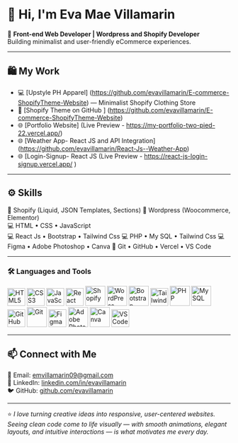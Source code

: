 # 👋 Hi, I'm Eva Mae Villamarin

🎨 **Front-end Web Developer | Wordpress and Shopify Developer**  
Building minimalist and user-friendly eCommerce experiences.

---

## 🛍️ My Work
- 💻 [Upstyle PH Apparel] (https://github.com/evavillamarin/E-commerce-ShopifyTheme-Website) — Minimalist Shopify Clothing Store  
- 🧩 [Shopify Theme on GitHub ] (https://github.com/evavillamarin/E-commerce-ShopifyTheme-Website) 
- 🌐 [Portfolio Website]  (Live Preview - https://my-portfolio-two-pied-22.vercel.app/)
- 🌐 [Weather App- React JS and API Integration] (https://github.com/evavillamarin/React-Js--Weather-App)
- 🌐 [Login-Signup- React JS (Live Preview - https://react-js-login-signup.vercel.app/ )


---

## ⚙️ Skills
💠 Shopify (Liquid, JSON Templates, Sections) 
💠 Wordpress (Woocommerce, Elementor)  
💻 HTML • CSS • JavaScript  
💻 React Js  • Bootstrap • Tailwind Css
💻 PHP  • My SQL • Tailwind Css
💻 Figma • Adobe Photoshop • Canva
🧰 Git • GitHub • Vercel • VS Code

---
### 🛠️ Languages and Tools

<p align="left">
  <img src="https://cdn.jsdelivr.net/gh/devicons/devicon/icons/html5/html5-original.svg" width="40" height="40" alt="HTML5" />
  <img src="https://cdn.jsdelivr.net/gh/devicons/devicon/icons/css3/css3-original.svg" width="40" height="40" alt="CSS3" />
  <img src="https://cdn.jsdelivr.net/gh/devicons/devicon/icons/javascript/javascript-original.svg" width="40" height="40" alt="JavaScript" />
  <img src="https://cdn.jsdelivr.net/gh/devicons/devicon/icons/react/react-original.svg" width="40" height="40" alt="React" />
  <img src="https://cdn.jsdelivr.net/gh/devicons/devicon/icons/shopify/shopify-original.svg" width="45" height="45" alt="Shopify" />
  <img src="https://cdn.jsdelivr.net/gh/devicons/devicon/icons/wordpress/wordpress-original.svg" width="45" height="45" alt="WordPress" />
  <img src="https://cdn.jsdelivr.net/gh/devicons/devicon/icons/bootstrap/bootstrap-original.svg" width="45" height="45" alt="Bootstrap" />
  <img src="https://cdn.jsdelivr.net/gh/devicons/devicon/icons/tailwindcss/tailwindcss-original.svg" width="40" height="40" alt="Tailwind Css" />
  <img src="https://cdn.jsdelivr.net/gh/devicons/devicon/icons/php/php-original.svg" width="45" height="45" alt="PHP" />
  <img src="https://cdn.jsdelivr.net/gh/devicons/devicon/icons/mysql/mysql-original.svg" width="45" height="45" alt="MySQL" />
  <img src="https://cdn.jsdelivr.net/gh/devicons/devicon/icons/github/github-original.svg" width="40" height="40" alt="GitHub" />
  <img src="https://cdn.jsdelivr.net/gh/devicons/devicon/icons/git/git-original.svg" width="45" height="45" alt="Git" />
  <img src="https://cdn.jsdelivr.net/gh/devicons/devicon/icons/figma/figma-original.svg" width="40" height="40" alt="Figma" />
  <img src="https://cdn.jsdelivr.net/gh/devicons/devicon/icons/photoshop/photoshop-plain.svg" width="45" height="45" alt="Adobe Photoshop" />
  <img src="https://img.icons8.com/color/48/000000/canva.png" width="45" height="45" alt="Canva" />
  <img src="https://cdn.jsdelivr.net/gh/devicons/devicon/icons/vscode/vscode-original.svg" width="40" height="40" alt="VS Code" />

</p>

---

## 📫 Connect with Me
📧 Email: [emvillamarin09@gmail.com](mailto:emvillamarin09@gmail.com)  
💼 LinkedIn: [linkedin.com/in/evavillamarin](https://linkedin.com/in/evavillamarin)  
🐦 GitHub: [github.com/evavillamarin](https://github.com/evavillamarin)

---

⭐ *I love turning creative ideas into responsive, user-centered websites.
Seeing clean code come to life visually — with smooth animations, elegant layouts, and intuitive interactions — is what motivates me every day.*
